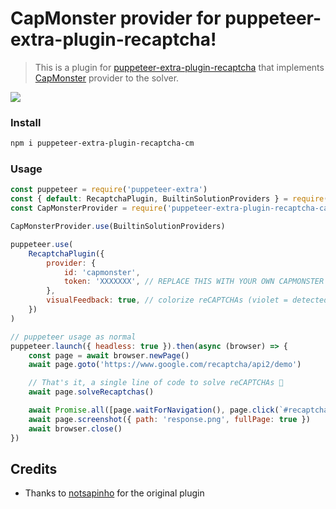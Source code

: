 # CapMonster provider for puppeteer-extra-plugin-recaptcha!

> This is a plugin for [puppeteer-extra-plugin-recaptcha](https://github.com/berstend/puppeteer-extra/tree/master/packages/puppeteer-extra-plugin-recaptcha) that implements [CapMonster](https://capmonster.cloud) provider to the solver.

![](https://i.imgur.com/SWrIQw0.gif)

### Install

```bash
npm i puppeteer-extra-plugin-recaptcha-cm
```

### Usage

```js
const puppeteer = require('puppeteer-extra')
const { default: RecaptchaPlugin, BuiltinSolutionProviders } = require('puppeteer-extra-plugin-recaptcha')
const CapMonsterProvider = require('puppeteer-extra-plugin-recaptcha-capmonster')

CapMonsterProvider.use(BuiltinSolutionProviders)

puppeteer.use(
    RecaptchaPlugin({
        provider: {
            id: 'capmonster',
            token: 'XXXXXXX', // REPLACE THIS WITH YOUR OWN CAPMONSTER API KEY ⚡
        },
        visualFeedback: true, // colorize reCAPTCHAs (violet = detected, green = solved)
    })
)

// puppeteer usage as normal
puppeteer.launch({ headless: true }).then(async (browser) => {
    const page = await browser.newPage()
    await page.goto('https://www.google.com/recaptcha/api2/demo')

    // That's it, a single line of code to solve reCAPTCHAs 🎉
    await page.solveRecaptchas()

    await Promise.all([page.waitForNavigation(), page.click(`#recaptcha-demo-submit`)])
    await page.screenshot({ path: 'response.png', fullPage: true })
    await browser.close()
})
```

## Credits

-   Thanks to [notsapinho](https://github.com/notsapinho) for the original plugin
